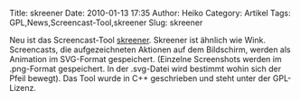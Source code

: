 Title: skreener
Date: 2010-01-13 17:35
Author: Heiko
Category: Artikel
Tags: GPL,News,Screencast-Tool,skreener
Slug: skreener

Neu ist das Screencast-Tool [skreener](http://code.google.com/p/skreener/).
Skreener ist ähnlich wie Wink. Screencasts, die aufgezeichneten Aktionen auf
dem Bildschirm, werden als Animation im SVG-Format gespeichert. (Einzelne
Screenshots werden im .png-Format gespeichert. In der .svg-Datei wird bestimmt
wohin sich der Pfeil bewegt). Das Tool wurde in C++ geschrieben und steht
unter der GPL-Lizenz.

